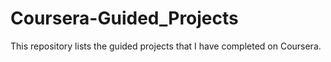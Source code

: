 # Coursera-Guided_Projects
This repository lists the guided projects that I have completed on Coursera.
